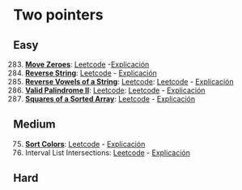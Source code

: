 # Two pointers

## Easy
283. [**Move Zeroes**](https://github.com/andresguanov/algoritmos-y-estructuras-de-datos/blob/main/Arrays%20y%20Strings/Dos%20apuntadores/src/283-move-zeroes.ts): [Leetcode](https://leetcode.com/problems/move-zeroes/) -[Explicación](https://youtu.be/aayNRwUN3Do)
344. [**Reverse String**](https://github.com/andresguanov/algoritmos-y-estructuras-de-datos/blob/main/Arrays%20y%20Strings/Dos%20apuntadores/src/344-reverse-string.ts): [Leetcode](https://leetcode.com/problems/reverse-string/) - [Explicación](https://youtu.be/_d0T_2Lk2qA)
345. [**Reverse Vowels of a String**](https://github.com/andresguanov/algoritmos-y-estructuras-de-datos/blob/main/Arrays%20y%20Strings/Dos%20apuntadores/src/345-reverse-vowels-of-a-string.ts): [Leetcode](https://leetcode.com/problems/reverse-string/): [Leetcode](https://leetcode.com/problems/reverse-vowels-of-a-string/description/) - [Explicación](https://youtu.be/Vc4nQa0e2n4)
680. [**Valid Palindrome II**](https://github.com/andresguanov/algoritmos-y-estructuras-de-datos/blob/main/Arrays%20y%20Strings/Dos%20apuntadores/src/680-valid-palindrome-ii.ts): [Leetcode](https://leetcode.com/problems/reverse-string/): [Leetcode](https://leetcode.com/problems/valid-palindrome-ii/) - [Explicación](https://youtu.be/JrxRYBwG6EI)
977. [**Squares of a Sorted Array**](https://github.com/andresguanov/algoritmos-y-estructuras-de-datos/blob/main/Arrays%20y%20Strings/Dos%20apuntadores/src/977-squares-of-a-sorted-array.ts): [Leetcode](https://leetcode.com/problems/squares-of-a-sorted-array/) - [Explicación](https://youtu.be/FPCZsG_AkUg)

## Medium
75. [**Sort Colors**](https://github.com/andresguanov/algoritmos-y-estructuras-de-datos/blob/main/Arrays%20y%20Strings/Dos%20apuntadores/src/075-sort-colors.ts): [Leetcode](https://leetcode.com/problems/sort-colors/) - [Explicación](https://youtu.be/4xbWSRZHqac)
986. Interval List Intersections: [Leetcode](https://leetcode.com/problems/interval-list-intersections/submissions/913388751/) - [Explicación](https://youtu.be/Qh8ZjL1RpLI)

## Hard
